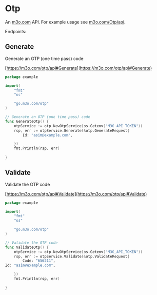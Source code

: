 # Otp

An [m3o.com](https://m3o.com) API. For example usage see [m3o.com/Otp/api](https://m3o.com/Otp/api).

Endpoints:

## Generate

Generate an OTP (one time pass) code


[https://m3o.com/otp/api#Generate](https://m3o.com/otp/api#Generate)

```go
package example

import(
	"fmt"
	"os"

	"go.m3o.com/otp"
)

// Generate an OTP (one time pass) code
func GenerateOtp() {
	otpService := otp.NewOtpService(os.Getenv("M3O_API_TOKEN"))
	rsp, err := otpService.Generate(&otp.GenerateRequest{
		Id: "asim@example.com",

	})
	fmt.Println(rsp, err)
	
}
```
## Validate

Validate the OTP code


[https://m3o.com/otp/api#Validate](https://m3o.com/otp/api#Validate)

```go
package example

import(
	"fmt"
	"os"

	"go.m3o.com/otp"
)

// Validate the OTP code
func ValidateOtp() {
	otpService := otp.NewOtpService(os.Getenv("M3O_API_TOKEN"))
	rsp, err := otpService.Validate(&otp.ValidateRequest{
		Code: "656211",
Id: "asim@example.com",

	})
	fmt.Println(rsp, err)
	
}
```
